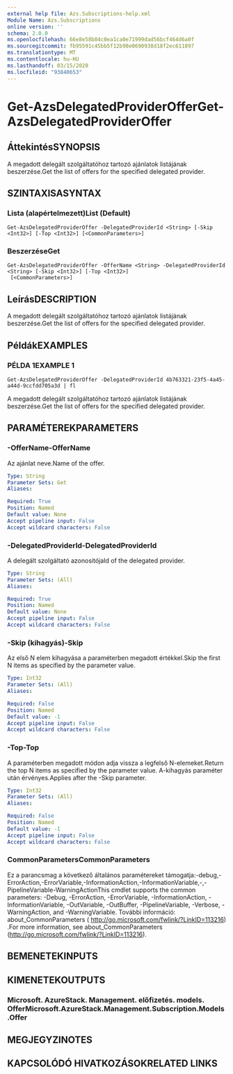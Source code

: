 ```yaml
---
external help file: Azs.Subscriptions-help.xml
Module Name: Azs.Subscriptions
online version: ''
schema: 2.0.0
ms.openlocfilehash: 66e8e58b84c0ea1ca0e71999dad56bcf464d6a0f
ms.sourcegitcommit: fb95591c45bb5f12b98e0690938d18f2ec611897
ms.translationtype: MT
ms.contentlocale: hu-HU
ms.lasthandoff: 03/15/2020
ms.locfileid: "93840653"
---
```

# <span data-ttu-id="c0d1d-101">Get-AzsDelegatedProviderOffer</span><span class="sxs-lookup"><span data-stu-id="c0d1d-101">Get-AzsDelegatedProviderOffer</span></span>

## <span data-ttu-id="c0d1d-102">Áttekintés</span><span class="sxs-lookup"><span data-stu-id="c0d1d-102">SYNOPSIS</span></span>
<span data-ttu-id="c0d1d-103">A megadott delegált szolgáltatóhoz tartozó ajánlatok listájának beszerzése.</span><span class="sxs-lookup"><span data-stu-id="c0d1d-103">Get the list of offers for the specified delegated provider.</span></span>

## <span data-ttu-id="c0d1d-104">SZINTAXISA</span><span class="sxs-lookup"><span data-stu-id="c0d1d-104">SYNTAX</span></span>

### <span data-ttu-id="c0d1d-105">Lista (alapértelmezett)</span><span class="sxs-lookup"><span data-stu-id="c0d1d-105">List (Default)</span></span>
```
Get-AzsDelegatedProviderOffer -DelegatedProviderId <String> [-Skip <Int32>] [-Top <Int32>] [<CommonParameters>]
```

### <span data-ttu-id="c0d1d-106">Beszerzése</span><span class="sxs-lookup"><span data-stu-id="c0d1d-106">Get</span></span>
```
Get-AzsDelegatedProviderOffer -OfferName <String> -DelegatedProviderId <String> [-Skip <Int32>] [-Top <Int32>]
 [<CommonParameters>]
```

## <span data-ttu-id="c0d1d-107">Leírás</span><span class="sxs-lookup"><span data-stu-id="c0d1d-107">DESCRIPTION</span></span>
<span data-ttu-id="c0d1d-108">A megadott delegált szolgáltatóhoz tartozó ajánlatok listájának beszerzése.</span><span class="sxs-lookup"><span data-stu-id="c0d1d-108">Get the list of offers for the specified delegated provider.</span></span>

## <span data-ttu-id="c0d1d-109">Példák</span><span class="sxs-lookup"><span data-stu-id="c0d1d-109">EXAMPLES</span></span>

### <span data-ttu-id="c0d1d-110">PÉLDA 1</span><span class="sxs-lookup"><span data-stu-id="c0d1d-110">EXAMPLE 1</span></span>
```
Get-AzsDelegatedProviderOffer -DelegatedProviderId 4b763321-23f5-4a45-a44d-9ccfdd705a3d | fl
```

<span data-ttu-id="c0d1d-111">A megadott delegált szolgáltatóhoz tartozó ajánlatok listájának beszerzése.</span><span class="sxs-lookup"><span data-stu-id="c0d1d-111">Get the list of offers for the specified delegated provider.</span></span>

## <span data-ttu-id="c0d1d-112">PARAMÉTEREK</span><span class="sxs-lookup"><span data-stu-id="c0d1d-112">PARAMETERS</span></span>

### <span data-ttu-id="c0d1d-113">-OfferName</span><span class="sxs-lookup"><span data-stu-id="c0d1d-113">-OfferName</span></span>
<span data-ttu-id="c0d1d-114">Az ajánlat neve.</span><span class="sxs-lookup"><span data-stu-id="c0d1d-114">Name of the offer.</span></span>

```yaml
Type: String
Parameter Sets: Get
Aliases:

Required: True
Position: Named
Default value: None
Accept pipeline input: False
Accept wildcard characters: False
```

### <span data-ttu-id="c0d1d-115">-DelegatedProviderId</span><span class="sxs-lookup"><span data-stu-id="c0d1d-115">-DelegatedProviderId</span></span>
<span data-ttu-id="c0d1d-116">A delegált szolgáltató azonosítója</span><span class="sxs-lookup"><span data-stu-id="c0d1d-116">Id of the delegated provider.</span></span>

```yaml
Type: String
Parameter Sets: (All)
Aliases:

Required: True
Position: Named
Default value: None
Accept pipeline input: False
Accept wildcard characters: False
```

### <span data-ttu-id="c0d1d-117">-Skip (kihagyás)</span><span class="sxs-lookup"><span data-stu-id="c0d1d-117">-Skip</span></span>
<span data-ttu-id="c0d1d-118">Az első N elem kihagyása a paraméterben megadott értékkel.</span><span class="sxs-lookup"><span data-stu-id="c0d1d-118">Skip the first N items as specified by the parameter value.</span></span>

```yaml
Type: Int32
Parameter Sets: (All)
Aliases:

Required: False
Position: Named
Default value: -1
Accept pipeline input: False
Accept wildcard characters: False
```

### <span data-ttu-id="c0d1d-119">-Top</span><span class="sxs-lookup"><span data-stu-id="c0d1d-119">-Top</span></span>
<span data-ttu-id="c0d1d-120">A paraméterben megadott módon adja vissza a legfelső N-elemeket.</span><span class="sxs-lookup"><span data-stu-id="c0d1d-120">Return the top N items as specified by the parameter value.</span></span>
<span data-ttu-id="c0d1d-121">A-kihagyás paraméter után érvényes.</span><span class="sxs-lookup"><span data-stu-id="c0d1d-121">Applies after the -Skip parameter.</span></span>

```yaml
Type: Int32
Parameter Sets: (All)
Aliases:

Required: False
Position: Named
Default value: -1
Accept pipeline input: False
Accept wildcard characters: False
```

### <span data-ttu-id="c0d1d-122">CommonParameters</span><span class="sxs-lookup"><span data-stu-id="c0d1d-122">CommonParameters</span></span>
<span data-ttu-id="c0d1d-123">Ez a parancsmag a következő általános paramétereket támogatja:-debug,-ErrorAction,-ErrorVariable,-InformationAction,-InformationVariable,-,-PipelineVariable-WarningAction</span><span class="sxs-lookup"><span data-stu-id="c0d1d-123">This cmdlet supports the common parameters: -Debug, -ErrorAction, -ErrorVariable, -InformationAction, -InformationVariable, -OutVariable, -OutBuffer, -PipelineVariable, -Verbose, -WarningAction, and -WarningVariable.</span></span> <span data-ttu-id="c0d1d-124">További információ: about_CommonParameters ( http://go.microsoft.com/fwlink/?LinkID=113216) .</span><span class="sxs-lookup"><span data-stu-id="c0d1d-124">For more information, see about_CommonParameters (http://go.microsoft.com/fwlink/?LinkID=113216).</span></span>

## <span data-ttu-id="c0d1d-125">BEMENETEK</span><span class="sxs-lookup"><span data-stu-id="c0d1d-125">INPUTS</span></span>

## <span data-ttu-id="c0d1d-126">KIMENETEK</span><span class="sxs-lookup"><span data-stu-id="c0d1d-126">OUTPUTS</span></span>

### <span data-ttu-id="c0d1d-127">Microsoft. AzureStack. Management. előfizetés. models. Offer</span><span class="sxs-lookup"><span data-stu-id="c0d1d-127">Microsoft.AzureStack.Management.Subscription.Models.Offer</span></span>

## <span data-ttu-id="c0d1d-128">MEGJEGYZI</span><span class="sxs-lookup"><span data-stu-id="c0d1d-128">NOTES</span></span>

## <span data-ttu-id="c0d1d-129">KAPCSOLÓDÓ HIVATKOZÁSOK</span><span class="sxs-lookup"><span data-stu-id="c0d1d-129">RELATED LINKS</span></span>

